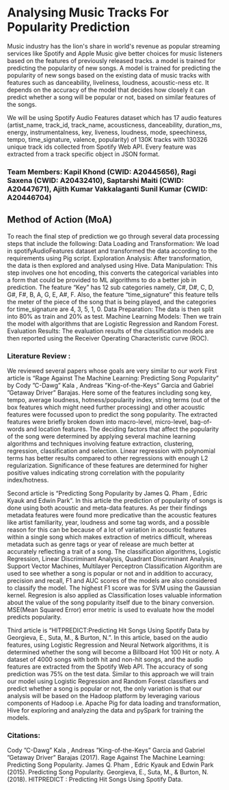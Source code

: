 # Analysing Music Tracks For Popularity Prediction
Music industry has the lion's share in world's revenue as popular streaming services like Spotify and Apple Music give better choices for music listeners based on the features of previously released tracks. a model is trained for predicting the popularity of new songs. A model is trained for predicting the popularity of new songs based on the existing data of music tracks with features such as danceability, liveliness, loudness, acoustic-ness etc. It depends on the accuracy of the model that decides how closely it can predict whether a song will be popular or not, based on similar features of the songs. 

We will be using Spotify Audio Features dataset which has 17 audio features (artist_name, track_id, track_name, acousticness, danceability, duration_ms, energy, instrumentalness, key, liveness, loudness, mode, speechiness, tempo, time_signature, valence, popularity) of 130K tracks with 130326 unique track ids collected from Spotify Web API. Every feature was extracted from a track specific object in JSON format.

### Team Members:  Kapil Khond (CWID: A20445656), Ragi Saxena (CWID: A20432410), Saptarshi Maiti (CWID: A20447671), Ajith Kumar Vakkalaganti Sunil Kumar (CWID: A20446704)

## Method of Action (MoA)
To reach the final step of prediction we go through several data processing steps that include the following:
Data Loading and Transformation: We load in spotifyAudioFeatures dataset and transformed the data according to the requirements using Pig script.
Exploration Analysis: After transformation, the data is then explored and analysed using Hive.
Data Manipulation: This step involves one hot encoding, this converts the categorical variables into a form that could be provided to ML algorithms to do a better job in prediction. The feature “Key” has 12 sub categories namely, C#, D#, C, D, G#, F#, B, A, G, E, A#, F. Also, the feature “time_signature” this feature tells the meter of the piece of the song that is being played, and the categories for time_signature are 4, 3, 5, 1, 0. 
Data Preparation: The data is then split into 80% as train and 20%  as test.
Machine Learning Models: Then we train the model with algorithms that are Logistic Regression and Random Forest.
Evaluation Results: The evaluation results of the classification models are then reported using the Receiver Operating Characteristic curve (ROC).   

### Literature Review :
We reviewed several papers whose goals are very similar to our work
First article is “Rage Against The Machine Learning: Predicting Song Popularity” by Cody ”C-Dawg” Kala , Andreas ”King-of-the-Keys” Garcia and Gabriel ”Getaway Driver” Barajas. Here some of the features including song key, tempo, average loudness, hotness/popularity index, string terms (out of the box features which might need further processing) and other acoustic features were focussed upon to predict the song popularity. The extracted features were briefly broken down into macro-level, micro-level, bag-of-words and location features. The deciding factors that affect the popularity of the song were determined by applying several machine learning algorithms and techniques involving feature extraction, clustering, regression, classification and selection. Linear regression with polynomial terms has better results compared to other regressions with enough L2 regularization. Significance of these features are determined for higher positive values indicating strong correlation with the popularity index/hotness.

Second article is “Predicting Song Popularity by James Q. Pham , Edric Kyauk and Edwin Park”. In this article the prediction of popularity of songs is done using both acoustic and meta-data features. As per their findings metadata features were found more predicative than the acoustic features like artist familiarity, year, loudness and some tag words, and a possible reason for this can be because of a lot of variation in acoustic features within a single song which makes extraction of metrics difficult, whereas metadata such as genre tags or year of release are much better at accurately reflecting a trait of a song. The classification algorithms, Logistic Regression, Linear Discriminant Analysis, Quadrant Discriminant Analysis, Support Vector Machines, Multilayer Perceptron Classification Algorithm are used to see whether a song is popular or not and in addition to accuracy, precision and recall, F1 and AUC scores of the models are also considered to classify the model. The highest F1 score was for SVM using the Gaussian kernel. Regresion is also applied as Classification loses valuable information about the value of the song popularity itself due to the binary conversion. MSE(Mean Squared Error) error metric is used to evaluate how the model predicts popularity.

Third article is “HITPREDICT:Predicting Hit Songs Using Spotify Data by Georgieva, E., Suta, M., & Burton, N.”. In this article, based on the audio features, using Logistic Regression and Neural Network algorithms, it is determined whether the song will become a Billboard Hot 100 Hit or noty. A dataset of 4000 songs with both hit and non-hit songs, and the audio features are extracted from the Spotify Web API. The accuracy of song prediction was 75% on the test data. Similar to this approach we will train our model using Logistic Regression and Random Forest classifiers and predict whether a song is popular or not, the only variation is that our analysis will be based on the Hadoop platform by leveraging various components of Hadoop i.e. Apache Pig for data loading and transformation, Hive for exploring and analyzing the data and pySpark for training the models.


### Citations:
Cody ”C-Dawg” Kala , Andreas ”King-of-the-Keys” Garcia and Gabriel ”Getaway Driver” Barajas (2017). Rage Against The Machine Learning: Predicting Song Popularity.
James Q. Pham , Edric Kyauk and Edwin Park (2015). Predicting Song Popularity.
Georgieva, E., Suta, M., & Burton, N. (2018). HITPREDICT : Predicting Hit Songs Using Spotify Data.



